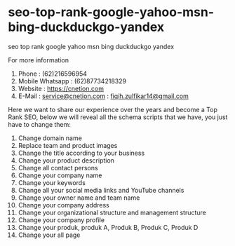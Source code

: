 # seo-top-rank-google-yahoo-msn-bing-duckduckgo-yandex
seo top rank google yahoo msn bing duckduckgo yandex

For more information 
1. Phone : (62)216596954
2. Mobile Whatsapp : (62)87734218329
3. Website : https://cnetion.com
4. E-Mail : service@cnetion.com : fiqih.zulfikar14@gmail.com

Here we want to share our experience over the years and become a Top Rank SEO, below we will reveal all the schema scripts that we have, you just have to change them:
1. Change domain name
2. Replace team and product images
3. Change the title according to your business
4. Change your product description
5. Change all contact persons
6. Change your company name
7. Change your keywords
8. Change all your social media links and YouTube channels
9. Change your owner name and team name
10. Change your company address
11. Change your organizational structure and management structure
12. Change your company profile
13. Change your produk, produk A, Produk B, Produk C, Produk D
14. Change your all page
